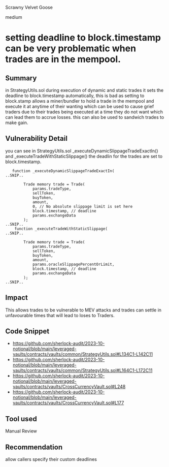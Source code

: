 Scrawny Velvet Goose

medium

# setting deadline to block.timestamp can be very problematic  when trades are in the mempool.

## Summary
in StrategyUtils.sol during execution of dynamic and static trades it sets the deadline to  block.timestamp automatically, this is bad as setting to block.stamp allows a miner/bundler to hold a trade in the mempool and execute it at anytime of their wanting which can be used to cause grief traders due to their trades being executed at a time they do not want which can lead them to accrue losses. this can also be used to sandwich trades to make gain.
## Vulnerability Detail
you can see in StrategyUtils.sol  _executeDynamicSlippageTradeExactIn() and _executeTradeWithStaticSlippage() the deadlin for the trades are set to block.timestamp.
```solidity
   function _executeDynamicSlippageTradeExactIn(
..SNIP..

        Trade memory trade = Trade(
            params.tradeType,
            sellToken,
            buyToken,
            amount,
            0, // No absolute slippage limit is set here
            block.timestamp, // deadline
            params.exchangeData
        );
..SNIP..
    function _executeTradeWithStaticSlippage(
..SNIP..

        Trade memory trade = Trade(
            params.tradeType,
            sellToken,
            buyToken,
            amount,
            params.oracleSlippagePercentOrLimit,
            block.timestamp, // deadline
            params.exchangeData
        );
..SNIP..
```
## Impact
This allows trades to be vulnerable to MEV attacks and trades can settle in unfavourable times that will lead to loses to Traders.
## Code Snippet
- https://github.com/sherlock-audit/2023-10-notional/blob/main/leveraged-vaults/contracts/vaults/common/StrategyUtils.sol#L134C1-L142C11
- https://github.com/sherlock-audit/2023-10-notional/blob/main/leveraged-vaults/contracts/vaults/common/StrategyUtils.sol#L164C1-L172C11
- https://github.com/sherlock-audit/2023-10-notional/blob/main/leveraged-vaults/contracts/vaults/CrossCurrencyVault.sol#L248
- https://github.com/sherlock-audit/2023-10-notional/blob/main/leveraged-vaults/contracts/vaults/CrossCurrencyVault.sol#L177
## Tool used

Manual Review

## Recommendation
allow callers specify their custom deadlines